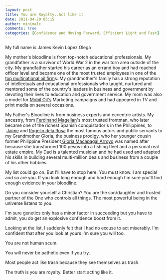 ```yaml
---
layout: post
title: You are Royalty..Act like it
date: 2011-04-20 05:15
author: minimalc
comments: true
categories: [Confidence and Moving Forward, Efficient Light and Fast]
---
```

<p>My full name is James Kevin Lopez Olega</p>
<p>My mother's bloodline is from top-notch educational professionals. My grandfather is a survivor of World War 2 in the war torn area outside of the city. My grandfather started his career as an errand boy and had reached officer level and became one of the most trusted employees in one of the <a href="http://en.wikipedia.org/wiki/Mobil">top multinational oil firm</a>s. My grandmother's family has a strong reputation of intellectuals and educational professionals who taught, nurtured and mentored some of the country's leaders in business and government by devoting their lives to education and government service. My mom was also a model for <a href="http://en.wikipedia.org/wiki/Mobil">Mobil Oil's</a> Marketing campaigns and had appeared in TV and print media on several occasions.</p>
<p>My Father's Bloodline is from business experts and eccentric artists. My ancestry, from <a href="http://en.wikipedia.org/wiki/Ferdinand_Magellan">Ferdinand Magellan</a>'s most trusted frontman, who later became one of the richest Spanish conquistador's in the Philippines, to  <a href="http://en.wikipedia.org/wiki/Jaime_de_la_Rosa">Jaime</a> and <a href="http://en.wikipedia.org/wiki/Rogelio_de_la_Rosa">Rogelio dela Rosa</a> the most famous actors and public servants to my Grandmother Gloria, the business prodigy, who her younger cousin former Philippine President<a href="http://en.wikipedia.org/wiki/Gloria_Macapagal-Arroyo"> Gloria Macapagal Arroyo</a> was named after because she transformed 100 pesos into a fishing fleet and a personal real estate empire. My Dad is a talented musician and he had used and adapted his skills in building several multi-million deals and business from a couple of his other hobbies.</p>
<p>My list could go on. But I'll have to stop here. You must know. I am special and so are you. If you look long enough and hard enough I'm sure you'll find enough evidence in your bloodline.</p>
<p>Do you consider yourself a Christian? You are the son/daughter and trusted partner of the One who controls all things. The most powerful being in the universe listens to you.</p>
<p>I'm sure genetics only has a minor factor in succeeding but you have to admit, you do get an explosive confidence boost from it.</p>
<p>Looking at the list, I suddenly felt that I had no excuse to act miserably. I'm confident that after you look at yours I'm sure you will too.</p>
<p>You are not human scum.</p>
<p>You will never be pathetic even if you try.</p>
<p>Most people act like trash because they see themselves as trash.</p>
<p>The truth is you are royalty. Better start acting like it.</p>

